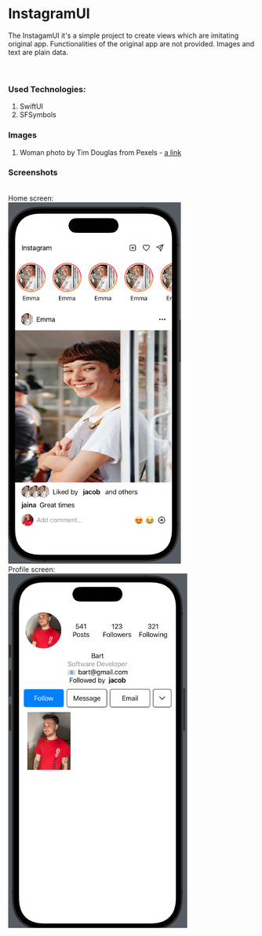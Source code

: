 # InstagramUI
The InstagamUI it's a simple project to create views which are imitating original app. Functionalities of the original app are not provided.
Images and text are plain data.
<br>
<br>
<br>

### Used Technologies:
1. SwiftUI
2. SFSymbols

### Images
1. Woman photo by Tim Douglas from Pexels - [a link](https://www.pexels.com/pl-pl/zdjecie/restauracja-kobieta-kelner-kawiarnia-6205635/)

### Screenshots
<br>
Home screen:
<br>
<img src="Images/home.png">
<br>
Profile screen:
<br>
<img src="Images/profile.png">
